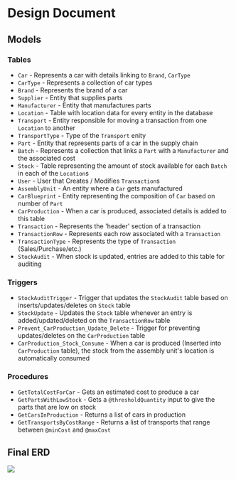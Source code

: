 # Design Document

## Models

### Tables

- `Car` - Represents a car with details linking to `Brand`, `CarType`
- `CarType` - Represents a collection of car types
- `Brand` - Represents the brand of a car
- `Supplier` - Entity that supplies parts
- `Manufacturer` - Entity that manufactures parts
- `Location` - Table with location data for every entity in the database
- `Transport` - Entity responsible for moving a transaction from one `Location` to another
- `TransportType` - Type of the `Transport` enity
- `Part` - Entity that represents parts of a car in the supply chain
- `Batch` - Represents a collection that links a `Part` with a `Manufacturer` and the associated cost
- `Stock` - Table representing the amount of stock available for each `Batch` in each of the `Location`s
- `User` - User that Creates / Modifies `Transaction`s
- `AssemblyUnit` - An entity where a `Car` gets manufactured
- `CarBlueprint` - Entity representing the composition of `Car` based on number of `Part`
- `CarProduction` - When a car is produced, associated details is added to this table
- `Transaction` - Represents the 'header' section of a transaction
- `TransactionRow` - Represents each row associated with a `Transaction`
- `TransactionType` - Represents the type of `Transaction` (Sales/Purchase/etc.)
- `StockAudit` - When stock is updated, entries are added to this table for auditing

### Triggers

- `StockAuditTrigger` - Trigger that updates the `StockAudit` table based on inserts/updates/deletes on `Stock` table
- `StockUpdate` - Updates the `Stock` table whenever an entry is added/updated/deleted on the `TransactionRow` table
- `Prevent_CarProduction_Update_Delete` - Trigger for preventing updates/deletes on the `CarProduction` table
- `CarProduction_Stock_Consume` - When a car is produced (Inserted into `CarProduction` table), the stock from the assembly unit's location is automatically consumed

### Procedures

- `GetTotalCostForCar` - Gets an estimated cost to produce a car
- `GetPartsWithLowStock` - Gets a `@thresholdQuantity` input to give the parts that are low on stock
- `GetCarsInProduction` - Returns a list of cars in production
- `GetTransportsByCostRange` - Returns a list of transports that range between `@minCost` and `@maxCost`

## Final ERD

![](../diagrams/erd.png)
